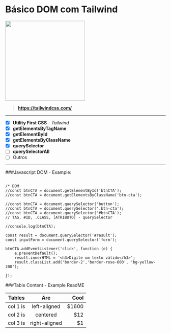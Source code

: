 # Básico DOM com Tailwind

[<img src="https://tailwindcss.com/_next/static/media/tailwindcss-logotype.ed60a6f85c663923c4d6ee9d85f359cd.svg" width="250"/>](https://tailwindcss.com/_next/static/media/tailwindcss-logotype.ed60a6f85c663923c4d6ee9d85f359cd.svg)

> **https://tailwindcss.com/**
_____________________
- [x] __Utility First CSS__ - *Tailwind*
- [x] __getElementsByTagName__
- [x] __getElementById__
- [x] __getElementsByClassName__
- [x] __querySelector__
- [ ] __querySelectorAll__
- [ ] Outros

______


###Javascript DOM - Example:
```

/* DOM 
//const btnCTA = document.getElementById('btnCTA');
//const btnCTA = document.getElementsByClassName('btn-cta');

//const btnCTA = document.querySelector('button');
//const btnCTA = document.querySelector('.btn-cta');
//const btnCTA = document.querySelector('#btnCTA');
// TAG, #ID, .CLASS, [ATRIBUTO] - querySelector

//console.log(btnCTA);

const result = document.querySelector('#result');
const inputForm = document.querySelector('form');

btnCTA.addEventListener('click', function (e) {
    e.preventDefault();
    result.innerHTML = '<h3>Digite um texto válido</h3>';
    result.classList.add('border-2','border-rose-600', 'bg-yellow-200');

});
```

###Table Content - Example ReadME

 Tables   |      Are      |  Cool |
|----------|:-------------:|------:|
| col 1 is |  left-aligned | $1600 |
| col 2 is |    centered   |   $12 |
| col 3 is | right-aligned |    $1 |


